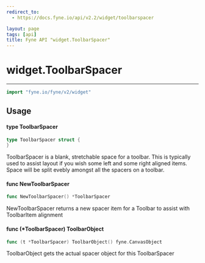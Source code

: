 ```yaml
---
redirect_to:
  - https://docs.fyne.io/api/v2.2/widget/toolbarspacer

layout: page
tags: [api]
title: Fyne API "widget.ToolbarSpacer"
---
```



# widget.ToolbarSpacer
---
```go
import "fyne.io/fyne/v2/widget"
```

## Usage

#### type ToolbarSpacer

```go
type ToolbarSpacer struct {
}
```

ToolbarSpacer is a blank, stretchable space for a toolbar. This is typically used to assist layout if you wish some left and some right aligned items. Space will be split evebly amongst all the spacers on a toolbar.

#### func  NewToolbarSpacer

```go
func NewToolbarSpacer() *ToolbarSpacer
```
NewToolbarSpacer returns a new spacer item for a Toolbar to assist with ToolbarItem alignment

#### func (*ToolbarSpacer) ToolbarObject

```go
func (t *ToolbarSpacer) ToolbarObject() fyne.CanvasObject
```
ToolbarObject gets the actual spacer object for this ToolbarSpacer
